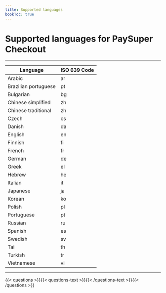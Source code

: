 ```yaml
---
title: Supported languages
bookToc: true
---
```


# Supported languages for PaySuper Checkout
***

Language|ISO 639 Code
---|---
Arabic|ar
Brazilian portuguese|pt
Bulgarian|bg
Chinese simplified|zh
Chinese traditional|zh
Czech|cs
Danish|da
English|en
Finnish|fi
French|fr
German|de
Greek|el
Hebrew|he
Italian|it
Japanese|ja
Korean|ko
Polish|pl
Portuguese|pt
Russian|ru
Spanish|es
Swedish|sv
Tai|th
Turkish|tr
Vietnamese|vi

***

{{< questions >}}{{< questions-text >}}{{< /questions-text >}}{{< /questions >}}
